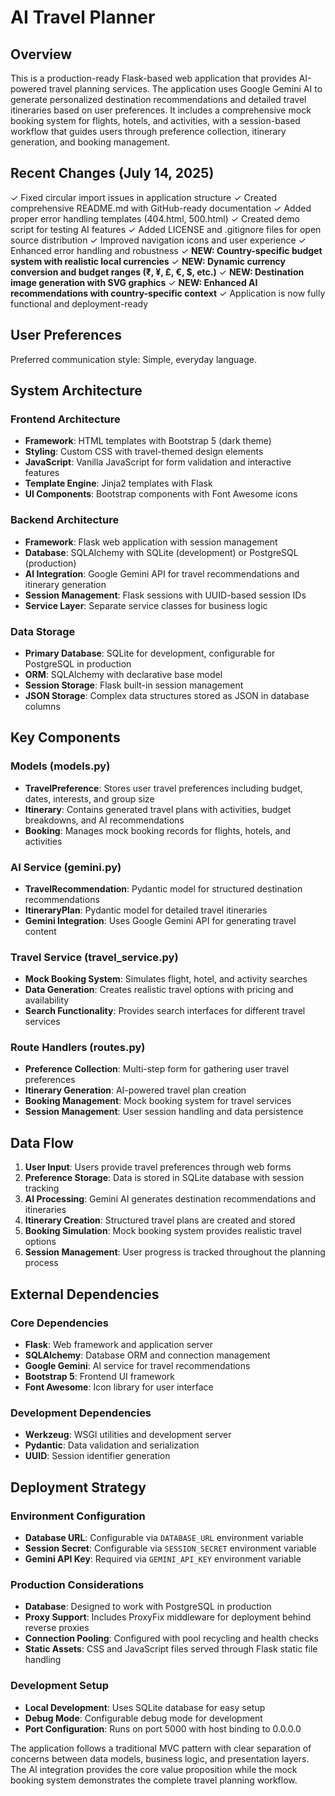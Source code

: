 # AI Travel Planner

## Overview

This is a production-ready Flask-based web application that provides AI-powered travel planning services. The application uses Google Gemini AI to generate personalized destination recommendations and detailed travel itineraries based on user preferences. It includes a comprehensive mock booking system for flights, hotels, and activities, with a session-based workflow that guides users through preference collection, itinerary generation, and booking management.

## Recent Changes (July 14, 2025)

✓ Fixed circular import issues in application structure
✓ Created comprehensive README.md with GitHub-ready documentation
✓ Added proper error handling templates (404.html, 500.html)
✓ Created demo script for testing AI features
✓ Added LICENSE and .gitignore files for open source distribution
✓ Improved navigation icons and user experience
✓ Enhanced error handling and robustness
✓ **NEW: Country-specific budget system with realistic local currencies**
✓ **NEW: Dynamic currency conversion and budget ranges (₹, ¥, £, €, $, etc.)**
✓ **NEW: Destination image generation with SVG graphics**
✓ **NEW: Enhanced AI recommendations with country-specific context**
✓ Application is now fully functional and deployment-ready

## User Preferences

Preferred communication style: Simple, everyday language.

## System Architecture

### Frontend Architecture
- **Framework**: HTML templates with Bootstrap 5 (dark theme)
- **Styling**: Custom CSS with travel-themed design elements
- **JavaScript**: Vanilla JavaScript for form validation and interactive features
- **Template Engine**: Jinja2 templates with Flask
- **UI Components**: Bootstrap components with Font Awesome icons

### Backend Architecture
- **Framework**: Flask web application with session management
- **Database**: SQLAlchemy with SQLite (development) or PostgreSQL (production)
- **AI Integration**: Google Gemini API for travel recommendations and itinerary generation
- **Session Management**: Flask sessions with UUID-based session IDs
- **Service Layer**: Separate service classes for business logic

### Data Storage
- **Primary Database**: SQLite for development, configurable for PostgreSQL in production
- **ORM**: SQLAlchemy with declarative base model
- **Session Storage**: Flask built-in session management
- **JSON Storage**: Complex data structures stored as JSON in database columns

## Key Components

### Models (models.py)
- **TravelPreference**: Stores user travel preferences including budget, dates, interests, and group size
- **Itinerary**: Contains generated travel plans with activities, budget breakdowns, and AI recommendations
- **Booking**: Manages mock booking records for flights, hotels, and activities

### AI Service (gemini.py)
- **TravelRecommendation**: Pydantic model for structured destination recommendations
- **ItineraryPlan**: Pydantic model for detailed travel itineraries
- **Gemini Integration**: Uses Google Gemini API for generating travel content

### Travel Service (travel_service.py)
- **Mock Booking System**: Simulates flight, hotel, and activity searches
- **Data Generation**: Creates realistic travel options with pricing and availability
- **Search Functionality**: Provides search interfaces for different travel services

### Route Handlers (routes.py)
- **Preference Collection**: Multi-step form for gathering user travel preferences
- **Itinerary Generation**: AI-powered travel plan creation
- **Booking Management**: Mock booking system for travel services
- **Session Management**: User session handling and data persistence

## Data Flow

1. **User Input**: Users provide travel preferences through web forms
2. **Preference Storage**: Data is stored in SQLite database with session tracking
3. **AI Processing**: Gemini AI generates destination recommendations and itineraries
4. **Itinerary Creation**: Structured travel plans are created and stored
5. **Booking Simulation**: Mock booking system provides realistic travel options
6. **Session Management**: User progress is tracked throughout the planning process

## External Dependencies

### Core Dependencies
- **Flask**: Web framework and application server
- **SQLAlchemy**: Database ORM and connection management
- **Google Gemini**: AI service for travel recommendations
- **Bootstrap 5**: Frontend UI framework
- **Font Awesome**: Icon library for user interface

### Development Dependencies
- **Werkzeug**: WSGI utilities and development server
- **Pydantic**: Data validation and serialization
- **UUID**: Session identifier generation

## Deployment Strategy

### Environment Configuration
- **Database URL**: Configurable via `DATABASE_URL` environment variable
- **Session Secret**: Configurable via `SESSION_SECRET` environment variable
- **Gemini API Key**: Required via `GEMINI_API_KEY` environment variable

### Production Considerations
- **Database**: Designed to work with PostgreSQL in production
- **Proxy Support**: Includes ProxyFix middleware for deployment behind reverse proxies
- **Connection Pooling**: Configured with pool recycling and health checks
- **Static Assets**: CSS and JavaScript files served through Flask static file handling

### Development Setup
- **Local Development**: Uses SQLite database for easy setup
- **Debug Mode**: Configurable debug mode for development
- **Port Configuration**: Runs on port 5000 with host binding to 0.0.0.0

The application follows a traditional MVC pattern with clear separation of concerns between data models, business logic, and presentation layers. The AI integration provides the core value proposition while the mock booking system demonstrates the complete travel planning workflow.